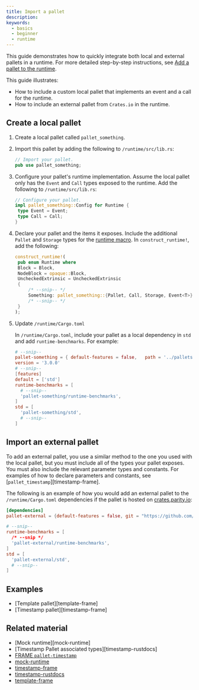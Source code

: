 ```yaml
---
title: Import a pallet
description: 
keywords:
  - basics
  - beginner
  - runtime
---
```


This guide demonstrates how to quickly integrate both local and external pallets in a runtime.
For more detailed step-by-step instructions, see [Add a pallet to the runtime](/tutorials/work-with-pallets/add-a-pallet).

This guide illustrates:

- How to include a custom local pallet that implements an event and a call for the  runtime.
- How to include an external pallet from `Crates.io` in the runtime.

## Create a local pallet

1. Create a local pallet called `pallet_something`.

1. Import this pallet by adding the following to `/runtime/src/lib.rs`:

   ```rust
   // Import your pallet.
   pub use pallet_something;
   ```

1. Configure your pallet's runtime implementation.
   Assume the local pallet only has the `Event` and `Call` types exposed to the runtime. Add the following to `/runtime/src/lib.rs`:

   ```rust
   // Configure your pallet.
   impl pallet_something::Config for Runtime {
   	type Event = Event;
   	type Call = Call;
   }
   ```

1. Declare your pallet and the items it exposes.
   Include the additional `Pallet` and `Storage` types for the [runtime macro](/reference/frame-macros/#construct_runtime). In `construct_runtime!`, add the following:

   ```rust
   construct_runtime!(
   	pub enum Runtime where
   	Block = Block,
   	NodeBlock = opaque::Block,
   	UncheckedExtrinsic = UncheckedExtrinsic
   	{
   		/* --snip-- */
   		Something: pallet_something::{Pallet, Call, Storage, Event<T>},
   		/* --snip-- */
   	}
   );
   ```

1. Update `/runtime/Cargo.toml`

   In `/runtime/Cargo.toml`, include your pallet as a local dependency in `std` and add `runtime-benchmarks`.
   For example:

   ```toml
   # --snip--
   pallet-something = { default-features = false,   path = '../pallets/something'
   version = '3.0.0'
   # --snip--
   [features]
   default = ['std']
   runtime-benchmarks = [
     # --snip--
     'pallet-something/runtime-benchmarks',
   ]
   std = [
     'pallet-something/std',
     # --snip--
   ]
   ```

## Import an external pallet

To add an external pallet, you use a similar method to the one you used with the local pallet, but you must include all of the types your pallet exposes.
You must also include the relevant parameter types and constants. 
For examples of how to declare parameters and constants, see [`pallet_timestamp`][timestamp-frame].

The following is an example of how you would add an external pallet to the  `/runtime/Cargo.toml` dependencies if the pallet is hosted on [crates.parity.io](https://crates.parity.io/):

```toml
[dependencies]
pallet-external = {default-features = false, git = "https://github.com/paritytech/substrate.git", version = "4.0.0-dev"}

# --snip--
runtime-benchmarks = [
  /* --snip */
  'pallet-external/runtime-benchmarks',
]
std = [
  'pallet-external/std',
  # --snip--
]
```

## Examples

- [Template pallet][template-frame]
- [Timestamp pallet][timestamp-frame]

## Related material

- [Mock runtime][mock-runtime]
- [Timestamp Pallet associated types][timestamp-rustdocs]
- [FRAME `pallet-timestamp`](https://crates.io/crates/pallet-timestamp)
- [mock-runtime](/main-docs/test/#mock-runtime-environment)
- [timestamp-frame](https://github.com/paritytech/substrate/blob/master/bin/node/runtime/src/lib.rs#L413-L422)
- [timestamp-rustdocs](/rustdocs/latest/pallet_timestamp/pallet/trait.Config.html#associated-types)
- [template-frame](https://github.com/substrate-developer-hub/substrate-node-template/blob/master/pallets/template/src/lib.rs#L1-L107)
